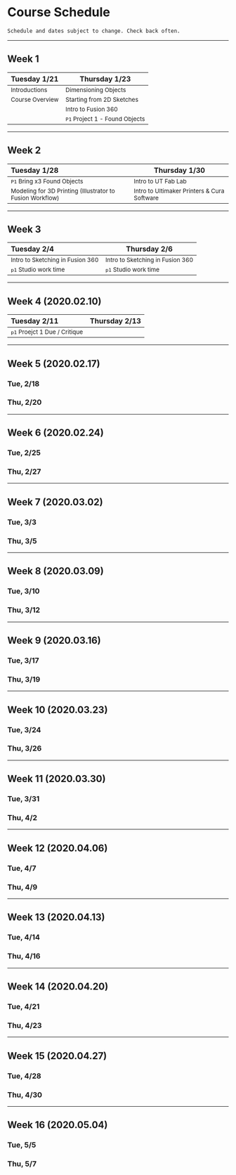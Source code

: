 # Course Schedule

```
Schedule and dates subject to change. Check back often.
```

---
## Week 1

| Tuesday 1/21 | Thursday 1/23 |
| :---     | ------   |
| <sub>Introductions</sub>    | <sub>Dimensioning Objects</sub> |
| <sub>Course Overview</sub>  | <sub>Starting from 2D Sketches</sub> |
|  | <sub>Intro to Fusion 360</sub>   |
|  | <sub>`P1` Project 1 - Found Objects</sub> |

---
## Week 2

| Tuesday 1/28 | Thursday 1/30 |
| :---     | ------   |
| <sub> `P1` Bring x3 Found Objects </sub> | <sub> Intro to UT Fab Lab</sub>|
| <sub> Modeling for 3D Printing (Illustrator to Fusion Workflow) </sub> | <sub> Intro to Ultimaker Printers & Cura Software |


---
## Week 3 

| Tuesday 2/4 | Thursday 2/6 |
| :---     | ------   |
| <sub> Intro to Sketching in Fusion 360 </sub> |  <sub> Intro to Sketching in Fusion 360 </sub> |
| <sub> `p1` Studio work time </sub> | <sub> `p1` Studio work time </sub> |


---
## Week 4 (2020.02.10)

| Tuesday 2/11 | Thursday 2/13 |
| :---     | ------   |
| <sub> `p1` Proejct 1 Due / Critique</sub> |  |

---

## Week 5 (2020.02.17)
### Tue, 2/18
### Thu, 2/20

---
## Week 6 (2020.02.24)
### Tue, 2/25
### Thu, 2/27

---
## Week 7 (2020.03.02)
### Tue, 3/3
### Thu, 3/5

---
## Week 8 (2020.03.09)
### Tue, 3/10
### Thu, 3/12

---
## Week 9 (2020.03.16)
### Tue, 3/17
### Thu, 3/19

---
## Week 10 (2020.03.23)
### Tue, 3/24
### Thu, 3/26

---
## Week 11 (2020.03.30)
### Tue, 3/31
### Thu, 4/2

---
## Week 12 (2020.04.06)
### Tue, 4/7
### Thu, 4/9

---
## Week 13 (2020.04.13)
### Tue, 4/14
### Thu, 4/16

---
## Week 14 (2020.04.20)
### Tue, 4/21
### Thu, 4/23

---
## Week 15 (2020.04.27)
### Tue, 4/28
### Thu, 4/30

---
## Week 16 (2020.05.04)
### Tue, 5/5
### Thu, 5/7
